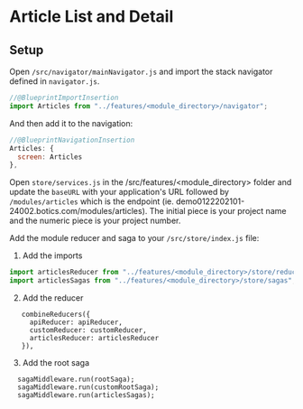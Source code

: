 # Article List and Detail

## Setup

Open `/src/navigator/mainNavigator.js` and import the stack navigator defined in `navigator.js`.

```javascript
//@BlueprintImportInsertion
import Articles from "../features/<module_directory>/navigator";
```

And then add it to the navigation:

```javascript
//@BlueprintNavigationInsertion
Articles: {
  screen: Articles
},
```

Open `store/services.js` in the /src/features/<module_directory> folder and update the `baseURL` with your application's URL followed by `/modules/articles` which is the endpoint (ie. demo0122202101-24002.botics.com/modules/articles). The initial piece is your project name and the numeric piece is your project number.

Add the module reducer and saga to your `/src/store/index.js` file:

1. Add the imports

```javascript
import articlesReducer from "../features/<module_directory>/store/reducers";
import articlesSagas from "../features/<module_directory>/store/sagas";
```

2. Add the reducer

```
   combineReducers({
     apiReducer: apiReducer,
     customReducer: customReducer,
     articlesReducer: articlesReducer
   }),
```

3. Add the root saga

```
  sagaMiddleware.run(rootSaga);
  sagaMiddleware.run(customRootSaga);
  sagaMiddleware.run(articlesSagas);
```
